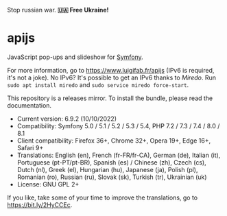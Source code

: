 Stop russian war. **🇺🇦 Free Ukraine!**

# apijs

JavaScript pop-ups and slideshow for [Symfony](https://github.com/symfony/symfony).

For more information, go to https://www.luigifab.fr/apijs (IPv6 is required, it's not a joke). No IPv6? It's possible to get an IPv6 thanks to *Miredo*. Run `sudo apt install miredo` and `sudo service miredo force-start`.

This repository is a releases mirror. To install the bundle, please read the documentation.

- Current version: 6.9.2 (10/10/2022)
- Compatibility: Symfony 5.0 / 5.1 / 5.2 / 5.3 / 5.4, PHP 7.2 / 7.3 / 7.4 / 8.0 / 8.1
- Client compatibility: Firefox 36+, Chrome 32+, Opera 19+, Edge 16+, Safari 9+
- Translations: English (en), French (fr-FR/fr-CA), German (de), Italian (it), Portuguese (pt-PT/pt-BR), Spanish (es) / Chinese (zh), Czech (cs), Dutch (nl), Greek (el), Hungarian (hu), Japanese (ja), Polish (pl), Romanian (ro), Russian (ru), Slovak (sk), Turkish (tr), Ukrainian (uk)
- License: GNU GPL 2+

If you like, take some of your time to improve the translations, go to https://bit.ly/2HyCCEc.
